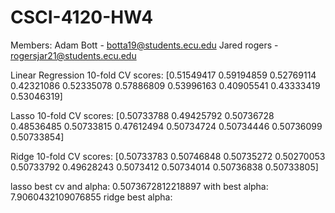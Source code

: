 # CSCI-4120-HW4

Members:
Adam Bott - botta19@students.ecu.edu
Jared rogers - rogersjar21@students.ecu.edu

Linear Regression 10-fold CV scores: [0.51549417 0.59194859 0.52769114 0.42321086 0.52335078 0.57886809
 0.53996163 0.40905541 0.43333419 0.53046319]

Lasso 10-fold CV scores: [0.50733788 0.49425792 0.50736728 0.48536485 0.50733815 0.47612494
 0.50734724 0.50734446 0.50736099 0.50733854]

Ridge 10-fold CV scores: [0.50733783 0.50746848 0.50735272 0.50270053 0.50733792 0.49628243
 0.5073412  0.50734014 0.50736838 0.50733805]

 lasso best cv and alpha: 0.5073672812218897 with best alpha: 7.9060432109076855
 ridge best alpha:
